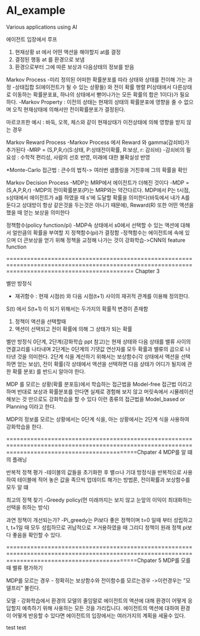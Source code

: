 # AI_example
Various applications using AI


에이전트 입장에서 루프
1. 현재상황 st 에서 어떤 액션을 해야할지 at를 결정
2. 결정된 행동 at 를 환경으로 보냄
3. 환경으로부터 그에 따른 보상과 다음상태의 정보를 받음

Markov Process
-미리 정의된 어떠한 확률분포를 따라 상태와 상태를 전이해 가는 과정
-상태집합 S(에이전트가 될 수 있는 상황들) 와 전이 확률 행렬 P(상태에서 다른상태로 이동하는 확률분포표, 하나의 상태에서 뻗어나가는 모든 확률의 합은 1이다)가 필요하다.
-Markov Property : 이전의 상태는 현재의 상태의 확률분포에 영향을 줄 수 없으며 오직 현재상태에 의해서만 전이확률분포가 결정된다.

마르코프한 예시 : 바둑, 오목, 체스와 같이 현재상태가 이전상태에 의해 영향을 받지 않는 경우


Markov Reward Process
-Markov Process 에서 Reward 와 gamma(감쇠비)가 추가된다
-MRP = (S,P,R,r)(S:상태, P:상태전이확률, R:보상, r: 감쇠비)
-감쇠비의 필요성 : 수학적 편리성, 사람의 선호 반영, 미래에 대한 불확실성 반영

*Monte-Carlo 접근법 : 큰수의 법칙-> 여러번 샘플링을 거친후에 그의 확률을 확인


Markov Decision Process
-MDP는 MRP에서 에이전트가 더해진 것이다
-MDP = (S,A,P,R,r)
-MDP의 전이확률분포(P)는 MRP와는 약간다르다. MDP에서 P는 t시점, s상태에서 에이전트가 a를 하였을 때 s'에 도달할 확률을 의미한다(바둑에서 내가 A를 둔다고 상대방이 항상 같은것을 두는것은 아니기 때문에), Reward(R) 또한 어떤 액션을 했을 때 얻는 보상을 의미한다


정책함수(policy function/pi)
-MDP속 상태에서 s0에서 선택할 수 있는 액션에 대해서 얼만큼의 확률을 부여할 지 정책함수(pi)가 결정함
-정책함수는 에이전트에 속에 있으며 더 큰보상을 얻기 위해 정책을 교정해 나가는 것이 강화학습->CNN의 feature function


=================================================================================================================================================
Chapter 3

벨만 방정식
- 재귀함수 : 현재 시점(t) 와 다음 시점(t+1) 사이의 재귀적 관계를 이용해 정의한다. 

S(t) 에서 S(t+1) 이 되기 위해서는 두가지의 확률적 변경이 존재함
1. 정책이 액션을 선택할때
2. 액션이 선택되고 전이 확률에 의해 그 상태가 되는 확률

벨만 방정식 0단계, 2단계(강화학습 ppt 참고)는 현재 상태와 다음 상태를 밸류 사이의 연결고리를 나타내며 2단계는 0단계의 기댓값 연산자를 모두 확률과 밸류의 곱으로 나타낸 것을 의미한다. 2단계 식을 계산하기 위해서는 보상함수(각 상태에서 액션을 선택하면 얻는 보상), 전이 확률(각 상태에서 액션을 선택하면 다음 상태가 어디가 될지에 관한 확률 분포) 를 반드시 알아야 한다. 

MDP 를 모르는 상황(확률 분포등)에서 학습하는 접근법을 Model-free 접근법 이라고 하며 반대로 보상과 확률분포를 안다면 실제로 경험해 보지 않고 머릿속에서 시뮬레이션 해보는 것 만으로도 강화학습을 할 수 있다 이런 종류의 접근법을 Model_based or Planning 이라고 한다.

MDP의 정보를 모르는 상황에서는 0단계 식을, 아는 상황에서는 2단계 식을 사용하여 강화학습을 한다. 


==================================================================================================================================================Chpater 4
MDP를 알 떄의 플래닝

반복적 정책 평가
-테이블의 값들을 초기화한 후 밸ㅁ나 기대 방정식을 반복적으로 사용 하여 테이블에 적어 놓은 값을 족므씩 업데이트 해가는 방법론, 전이확률과 보상함수를 모두 알 떄

최고의 정책 찾기
-Greedy policy(먼 미래까지는 보지 않고 눈앞의 이익이 최대화하는 선택을 취하는 방식)

과연 정책이 개선되는가? 
-Pi_greedy는 Pi보다 좋은 정책이며 t=0 일때 부터 성립하고 t, t+1일 때 모두 성립하므로 귀납적으로 ㅈ거용하였을 때 그리디 정책이 원래 정책 pi보다 좋음을 확인할 수 있다. 


==================================================================================================================================================Chpater 5
MDP를 모를 때 밸류 평가하기 

MDP를 모르는 경우 - 정확히는 보상함수와 전이함수를 모르는경우 ->이런경우는 "모델프리" 불린다.

모델 - 강화학습에서 환경의 모델의 줄임말로 에이전트의 액션에 대해 환경이 어떻게 응답할지 예측하기 위해 사용하는 모든 것을 가리킵니다. 에이전트의 액션에 대하여 환경이 어떻게 반응할 수 있다면 에이전트의 입장에서는 여러가지의 계획을 세울수 있다.

test test
